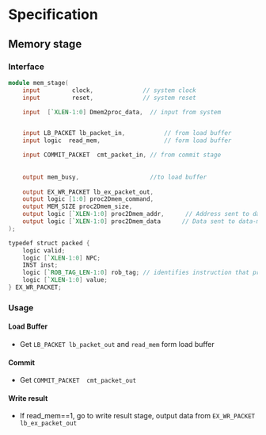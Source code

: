 # Specification

## Memory stage
### Interface
```verilog
module mem_stage(
	input         clock,              // system clock
	input         reset,              // system reset

	input  [`XLEN-1:0] Dmem2proc_data,	// input from system


	input LB_PACKET lb_packet_in,			// from load buffer
	input logic  read_mem,					// form load buffer

	input COMMIT_PACKET  cmt_packet_in,	// from commit stage
	
	
	output mem_busy,					//to load buffer
	
	output EX_WR_PACKET lb_ex_packet_out,
	output logic [1:0] proc2Dmem_command,
	output MEM_SIZE proc2Dmem_size,
	output logic [`XLEN-1:0] proc2Dmem_addr,      // Address sent to data-memory
	output logic [`XLEN-1:0] proc2Dmem_data      // Data sent to data-memory
);
```
```verilog
typedef struct packed {
	logic valid;
	logic [`XLEN-1:0] NPC;
	INST inst;
    logic [`ROB_TAG_LEN-1:0] rob_tag; // identifies instruction that produced value
    logic [`XLEN-1:0] value;
} EX_WR_PACKET;
```

### Usage
#### Load Buffer
- Get ```LB_PACKET lb_packet_out``` and ```read_mem``` form load buffer

#### Commit
- Get ```COMMIT_PACKET  cmt_packet_out``` 


#### Write result
- If read_mem==1, go to write result stage, output data from ```EX_WR_PACKET lb_ex_packet_out``` 